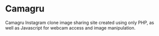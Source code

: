 # Camagru
Camagru Instagram clone image sharing site created using only PHP, as well as Javascript for webcam access and image manipulation.
